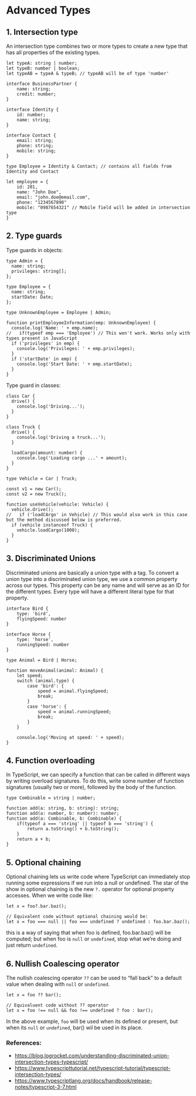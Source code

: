 # Advanced Types

## 1. Intersection type
An intersection type combines two or more types to create a new type that has all properties of the existing types.
```TS
let typeA: string | number;
let typeB: number | boolean;
let typeAB = typeA & typeB; // typeAB will be of type 'number'

interface BusinessPartner {
    name: string;
    credit: number;
}

interface Identity {
    id: number;
    name: string;
}

interface Contact {
    email: string;
    phone: string;
    mobile: string;
}

type Employee = Identity & Contact; // contains all fields from Identity and Contact

let employee = {
    id: 201,
    name: "John Doe",
    email: "john.doe@email.com",
    phone: "1234567890"
    mobile: "0987654321" // Mobile field will be added in intersection type
}
```

## 2. Type guards
Type guards in objects: 
```TS
type Admin = {
  name: string;
  privileges: string[];
};

type Employee = {
  name: string;
  startDate: Date;
};

type UnknownEmployee = Employee | Admin;

function printEmployeeInformation(emp: UnknownEmployee) {
  console.log('Name: ' + emp.name);
//   if(typeof emp === 'Employee') // This won't work. Works only with types present in JavaScript
  if ('privileges' in emp) {
    console.log('Privileges: ' + emp.privileges);
  }
  if ('startDate' in emp) {
    console.log('Start Date: ' + emp.startDate);
  }
}
```
Type guard in classes:
```TS
class Car {
  drive() {
    console.log('Driving...');
  }
}

class Truck {
  drive() {
    console.log('Driving a truck...');
  }

  loadCargo(amount: number) {
    console.log('Loading cargo ...' + amount);
  }
}

type Vehicle = Car | Truck;

const v1 = new Car();
const v2 = new Truck();

function useVehicle(vehicle: Vehicle) {
  vehicle.drive();
//   if ('loadCArgo' in Vehicle) // This would also work in this case but the method discussed below is preferred.
  if (vehicle instanceof Truck) {
    vehicle.loadCargo(1000);
  }
}
```

## 3. Discriminated Unions
Discriminated unions are basically a union type with a tag. To convert a union type into a discriminated union type, we use a common property across our types. This property can be any name and will serve as an ID for the different types. Every type will have a different literal type for that property.
```TS
interface Bird {
    type: 'bird',
    flyingSpeed: number
}

interface Horse {
    type: 'horse',
    runningSpeed: number
}

type Animal = Bird | Horse;

function moveAnimal(animal: Animal) {
    let speed;
    switch (animal.type) {
        case 'bird': {
            speed = animal.flyingSpeed;
            break;
        }
        case 'horse': {
            speed = animal.runningSpeed;
            break;
        }
    }

    console.log('Moving at speed: ' + speed);
}
```

## 4. Function overloading
In TypeScript, we can specify a function that can be called in different ways by writing overload signatures. To do this, write some number of function signatures (usually two or more), followed by the body of the function.
```TS
type Combinable = string | number;

function add(a: string, b: string): string;
function add(a: number, b: number): number;
function add(a: Combinable, b: Combinable) {
    if(typeof a === 'string' || typeof b === 'string') {
        return a.toString() + b.toString();
    }
    return a + b;
}
```

## 5. Optional chaining
Optional chaining lets us write code where TypeScript can immediately stop running some expressions if we run into a null or undefined. The star of the show in optional chaining is the new <code>?.</code> operator for optional property accesses. When we write code like:
```TS
let x = foo?.bar.baz();

// Equivalent code without optional chaining would be:
let x = foo === null || foo === undefined ? undefined : foo.bar.baz();
```
this is a way of saying that when foo is defined, foo.bar.baz() will be computed; but when foo is <code>null</code> or <code>undefined</code>, stop what we’re doing and just return <code>undefined</code>.

## 6. Nullish Coalescing operator
The nullish coalescing operator <code>??</code> can be used to “fall back” to a default value when dealing with <code>null</code> or <code>undefined</code>.
```TS
let x = foo ?? bar();

// Equivaluent code without ?? operator
let x = foo !== null && foo !== undefined ? foo : bar();
```
In the above example, <code>foo</code> will be used when its defined or present, but when its <code>null</code> or <code>undefined</code>, bar() wil be used in its place.


### References:
* https://blog.logrocket.com/understanding-discriminated-union-intersection-types-typescript/
* https://www.typescripttutorial.net/typescript-tutorial/typescript-intersection-types/
* https://www.typescriptlang.org/docs/handbook/release-notes/typescript-3-7.html